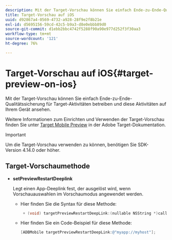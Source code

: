 ```yaml
---
description: Mit der Target-Vorschau können Sie einfach Ende-zu-Ende-Qualitätssicherung für Target-Aktivitäten betreiben und diese Aktivitäten auf Ihrem Gerät ansehen.
title: Target-Vorschau auf iOS
uuid: d92867a4-0569-4732-a928-28f9e2f8b21e
exl-id: d5695156-59cd-42c5-b9a3-d8e0ebbb89d0
source-git-commit: d1ebb2bbc4742f5288f90a90e977d252f3f30aa3
workflow-type: tm+mt
source-wordcount: '121'
ht-degree: 76%

---
```


# Target-Vorschau auf iOS{#target-preview-on-ios}

Mit der Target-Vorschau können Sie einfach Ende-zu-Ende-Qualitätssicherung für Target-Aktivitäten betreiben und diese Aktivitäten auf Ihrem Gerät ansehen.

Weitere Informationen zum Einrichten und Verwenden der Target-Vorschau finden Sie unter [Target Mobile Preview](https://experienceleague.adobe.com/docs/target/using/implement-target/mobile-apps/target-mobile-preview.html) in der Adobe Target-Dokumentation.

>[!IMPORTANT]
>
>Um die Target-Vorschau verwenden zu können, benötigen Sie SDK-Version 4.14.0 oder höher.

## Target-Vorschaumethode

* **setPreviewRestartDeeplink**

   Legt einen App-Deeplink fest, der ausgelöst wird, wenn Vorschauauswahlen im Vorschaumodus angewendet werden.

   * Hier finden Sie die Syntax für diese Methode:

      ```objective-c
       + (void) targetPreviewRestartDeepLink:(nullable NSString *)callbackURL;
      ```

   * Hier finden Sie ein Code-Beispiel für diese Methode:

      ```objective-c
      [ADBMobile targetPreviewRestartDeepLink:@"myapp://myhost"]; 
      ```
